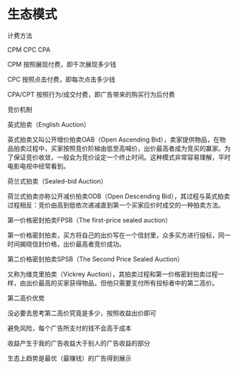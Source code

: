 # 生态模式

计费方法

CPM CPC CPA

CPM 按照展现付费，即千次展现多少钱

CPC 按照点击付费，即每次点击多少钱

CPA/CPT 按照行为/成交付费，即广告带来的购买行为后付费



竞价机制

英式拍卖（English Auction）

英式拍卖又叫公开增价拍卖OAB（Open Ascending Bid），卖家提供物品，在物品拍卖过程中，买家按照竞价阶梯由低至高喊价，出价最高者成为竞买的赢家。为了保证竞价收敛，一般会为竞价设定一个终止时间。这种模式非常容易理解，平时电影电视中经常看到。

荷兰式拍卖（Sealed-bid Auction）

荷兰式拍卖亦称公开减价拍卖ODB（Open Descending Bid），其过程与英式拍卖过程相反：竞价由高到低依次递减直到第一个买家应价时成交的一种拍卖方法。

第一价格密封拍卖FPSB（The first-price sealed auction）

第一价格密封拍卖，买方将自己的出价写在一个信封里，众多买方进行投标，同一时间揭晓信封价格，出价最高者竞价成功。

第二价格密封拍卖SPSB（The Second Price Sealed Auction）

又称为维克里拍卖（Vickrey Auction），其拍卖过程和第一价格密封拍卖过程一样，由出价最高的买家获得物品，但他只需要支付所有投标者中的第二高价。



第二高价优势

没必要去思考第二高价究竟是多少，按照收益出价即可

避免风险，每个广告所支付的钱不会高于成本  

收益产生于我的广告收益大于别人的广告收益的部分  

生态上趋势是最优（最赚钱）的广告得到展示  

